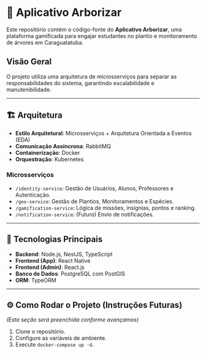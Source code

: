 # 🌳 Aplicativo Arborizar

Este repositório contém o código-fonte do **Aplicativo Arborizar**, uma plataforma gamificada para engajar estudantes no plantio e monitoramento de árvores em Caraguatatuba.

## Visão Geral

O projeto utiliza uma arquitetura de microsserviços para separar as responsabilidades do sistema, garantindo escalabilidade e manutenibilidade.

---

## 🏗️ Arquitetura

- **Estilo Arquitetural**: Microsserviços + Arquitetura Orientada a Eventos (EDA)
- **Comunicação Assíncrona**: RabbitMQ
- **Containerização**: Docker
- **Orquestração**: Kubernetes

### Microsserviços

- `/identity-service`: Gestão de Usuários, Alunos, Professores e Autenticação.
- `/geo-service`: Gestão de Plantios, Monitoramentos e Espécies.
- `/gamification-service`: Lógica de missões, insígnias, pontos e ranking.
- `/notification-service`: (Futuro) Envio de notificações.

---

## 🚀 Tecnologias Principais

- **Backend**: Node.js, NestJS, TypeScript
- **Frontend (App)**: React Native
- **Frontend (Admin)**: React.js
- **Banco de Dados**: PostgreSQL com PostGIS
- **ORM**: TypeORM

---

## ⚙️ Como Rodar o Projeto (Instruções Futuras)

*(Esta seção será preenchida conforme avançamos)*

1. Clone o repositório.
2. Configure as variáveis de ambiente.
3. Execute `docker-compose up -d`.